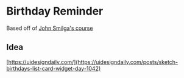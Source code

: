 # Birthday Reminder

Based off of [John Smilga's course](https://www.udemy.com/course/react-tutorial-and-projects-course)

## Idea

[https://uidesigndaily.com/](https://uidesigndaily.com/posts/sketch-birthdays-list-card-widget-day-1042)
